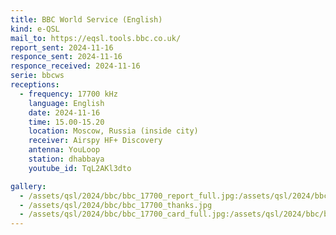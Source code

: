 ```yaml
---
title: BBC World Service (English)
kind: e-QSL
mail_to: https://eqsl.tools.bbc.co.uk/
report_sent: 2024-11-16
responce_sent: 2024-11-16
responce_received: 2024-11-16
serie: bbcws
receptions:
  - frequency: 17700 kHz
    language: English
    date: 2024-11-16
    time: 15.00-15.20
    location: Moscow, Russia (inside city)
    receiver: Airspy HF+ Discovery
    antenna: YouLoop
    station: dhabbaya
    youtube_id: TqL2AKl3dto

gallery:
  - /assets/qsl/2024/bbc/bbc_17700_report_full.jpg:/assets/qsl/2024/bbc/bbc_17700_report_small.jpg
  - /assets/qsl/2024/bbc/bbc_17700_thanks.jpg
  - /assets/qsl/2024/bbc/bbc_17700_card_full.jpg:/assets/qsl/2024/bbc/bbc_17700_card_small.jpg
---
```

